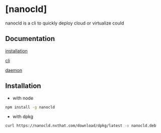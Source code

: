 # [nanocld]

nanocld is a cli to quickly deploy cloud or virtualize could

## Documentation

[installation](/README.md#installation)

[cli](/doc/cli.md "cli documentation")

[daemon](/doc/daemon.md "daemon documentation")

## Installation

- with node
```sh
npm install -g nanocld
```

- with dpkg
```sh
curl https://nanocld.nxthat.com/download/dpkg/latest -o nanocld.deb
```